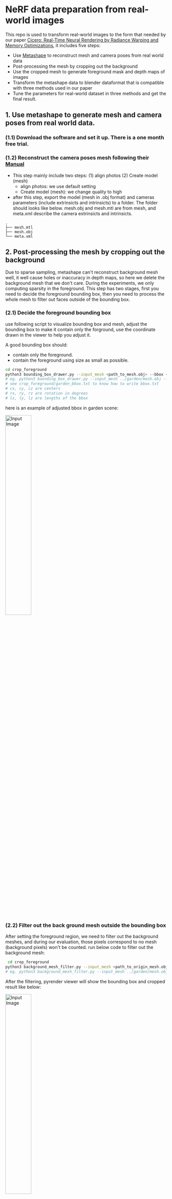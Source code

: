 # NeRF data preparation from real-world images 

This repo is used to transform real-world images to the form that needed by our paper [Cicero: Real-Time Neural Rendering by Radiance Warping and Memory Optimizations](), it includes five steps:
- Use [Metashape](https://www.agisoft.com/) to reconstruct mesh and camera poses from real world data
- Post-processing the mesh by cropping out the background
- Use the cropped mesh to generate foreground mask and depth maps of images
- Transform the metashape data to blender dataformat that is compatible with three methods used in our paper
- Tune the parameters for real-world dataset in three methods and get the final result.

## 1. Use metashape to generate mesh and camera poses from real world data.

### (1.1) Download the software and set it up. There is a one month free trial.
### (1.2) Reconstruct the camera poses mesh following their [Manual](https://www.agisoft.com/pdf/metashape_2_1_en.pdf)
- This step mainly include two steps: (1) align photos (2) Create model (mesh)
    - align photos: we use default setting
    - Create model (mesh): we change quality to high 
- after this step, export the model (mesh in .obj format) and cameras parameters (include extrinsicts and intrinsicts) to a folder. The folder should looks like below. mesh.obj and mesh.mtl are from mesh, and meta.xml describe the camera extrinsicts and intrinsicts.
```
.
├── mesh.mtl
├── mesh.obj
└── meta.xml
```

## 2. Post-processing the mesh by cropping out the background
 Due to sparse sampling, metashape can't reconstruct background mesh well, it well cause holes or inaccuracy in depth maps, so here we delete the background mesh that we don't care. During the experiments, we only computing sparsity in the foreground. 
 This step has two stages, first you need to decide the foreground bounding box, then you need to process the whole mesh to filter out faces outside of the bounding box.

 ### (2.1) Decide the foreground bounding box

 use following script to visualize bounding box and mesh, adjust the bounding box to 
 make it contain only the forground, use the coordinate drawn in the viewer to help you adjust it.

 A good bounding box should: 
 - contain only the foreground.
 - contain the foreground using size as small as possible.
 ```bash
 cd crop_foreground
 python3 bounding_box_drawer.py --input_mesh <path_to_mesh.obj> --bbox <path_to_bbox.txt>
 # eg. python3 bounding_box_drawer.py --input_mesh ../garden/mesh.obj --bbox ./garden_bbox.txt
 # see crop_foreground/garden_bbox.txt to know how to write bbox.txt
 # cx, cy, cz are centers
 # rx, ry, rz are rotation in degrees
 # lx, ly, lz are lengths of the bbox
 ```
 here is an example of adjusted bbox in garden scene:
<p float="left">
  <img src="imgs/bbox.png" alt="Input Image" style="width: 40%; margin-right: 20px;" />
</p>

 ### (2.2) Filter out the back ground mesh outside the bounding box
 After setting the foreground region, we need to filter out the background meshes, and during our evaluation, those pixels correspond to no mesh (background pixels) won't be counted.
 run below code to filter out the background mesh:
```bash
 cd crop_foreground
python3 background_mesh_filter.py --input_mesh <path_to_origin_mesh.obj> --output_path <path_to_save_cut_mesh.obj> --bbox <path_to_bbox.txt> --num_workers 16
# eg. python3 background_mesh_filter.py --input_mesh ../garden/mesh.obj --output_path ../garden/mesh_cut.obj --bbox garden_bbox.txt --num_workers 16
```
After the filtering, pyrender viewer will show the bounding box and cropped result like below:
<p float="left">
  <img src="imgs/cut_mesh.png" alt="Input Image" style="width: 40%; margin-right: 20px;" />
</p>


# 3. Normalize Camera poses and Mesh and Fix the Camera poses
Since some methods may expect foreground to be at origin and have small size, here we need to normalize the camera poses and mesh using the bounding box information in case some of them have no auto-detection and normalizion.
## (3.1) Parse the metashape data
run:
```bash
cd norm_and_fix_data
python3 parse_cameras_meta.py --meta_file <path_to_meta.xml> --output_path <path_to_save_parsed_meta.pkl>
# eg. python3 parse_cameras_meta.py --meta_file ../garden/meta.xml --output_path ../garden/parsed_meta.pkl
```
## (3.2) Normalize Mesh and Camera Poses using BBox information

In this stage we normalize the foreground to 1x1x1 bounding box around origin using the foreground bounding box information.
run:
```bash
python3 norm_poses_mesh.py --parsed_meta ../garden/parsed_meta.pkl --input_mesh ../garden/mesh_cut.obj --output_mesh_path ../garden/norm_mesh.obj --output_meta_path ../garden/norm_meta.pkl
```
Then you will see a visualization windows shows the normalized results like below, make sure postive z-axis (blue) is pointed to the target and mesh is alighed with the axis in the same way as it aligh with the foreground bounding box. 
<p float="left">
  <img src="imgs/norm.png" alt="Input Image" style="width: 40%; margin-right: 20px;" />
</p>

## (3.3)  Fix the camera pose by rotate it
Since camera in pyrender and blender format data all target the object using negative z-axis which is different from metashape, we need to rotate it here.
run:
```bash
python3 fix_poses.py --in_meta ../garden/norm_meta.pkl  --output_path ../garden/fix_norm_meta.pkl
```




# 4. Use the cropped mesh to generate foreground mask and depth maps of images from mesh

## (4.1) Get depth and foreground mask from mesh 
Run below code. Since we are testing 4x downsampled dataset, we set downsampled_factor to 4.
The depth map is fp32 and will be named according to the corresponding image, and the mask is computed using depth>0, saved in np.uint8 format, also named according to the corresponding image.
```bash 
cd generate_depths_and_mask
python3 get_depth_and_mesh.py --cut_mesh <path_to_cut_mesh.obj> --parsed_meta ../garden/<path_to_parsed_meta.pkl> --downsampled_factor 4 --output_folder <path_to_save_output.npy>
# eg. python3 get_depth_and_mesh.py --cut_mesh ../garden/norm_mesh.obj --parsed_meta ../garden/fix_norm_meta.pkl --downsampled_factor 4 --output_folder ../garden/depths_masks_4
```

## (4.2) Validate the gernerated depth and mask
To validate the depth and mask, we can overlap them with RGB image.
run:
```bash
cd generate_depths_and_mask
python3 validate.py --depth_masks_folder <path_to_depths_and_masks> --rgb_folder <path_to_rgb_images> --output_folder <path_to_save_output_overlapped_images>
# eg. python3 validate.py --depth_masks_folder ../garden/depths_masks_4/ --rgb_folder ../garden/images_4/ --output_folder ../garden/depth_mask_validation
```
output will look like: (left is depth validation image, right is mask validation image.)
<p float="left">
  <img src="imgs/depth_val.png" alt="Input Image" style="width: 40%; margin-right: 20px;" />
  <img src="imgs/mask_val.png" alt="Input Image" style="width: 40%; margin-right: 20px;" />
</p>




# 5. transform the metashape data to blender dataformat that is compatible with three methods used in our paper

## (5.1) Generate RGBA format masked image 
We use A=0 to tell the background pixels, same as blender dataset
run:
```bash
python3 generate_mask_image_set.py --depth_masks_folder ../garden/depths_masks_4/ --rgb_folder ../garden/images_4/ --output_folder ../garden/images_4_mask
```


## (5.2)
run below code.Since I have normalize the data, aabb_scale=1 works fine in my case. And I use downscale_factor=4 which will be applied to camera intrinsicts.
```bash
cd gnerate_blender_format
bash ./gnerate_blender_format.sh <aabb_scale> <path_to_parsed_meta.pkl> <json_output_folder> <img_folder> <downscale_factor>
# modified from colmap2nerf in https://github.com/NVlabs/instant-ngp
# eg. bash ./gnerate_blender_format.sh 1 ../garden/fix_norm_meta.pkl ../garden/ ../garden/images_4_mask/ 4.0
```
You shoud see "transforms_xxx.json" under the output_folder now.

Here is how my ```garden/``` folder look like after this step:
```
.
├── depth_mask_validation/
├── depths_masks_4/
├── images_4/
├── mesh_cut.obj
├── mesh.mtl
├── mesh.obj
├── meta.xml
├── parsed_meta.pkl
├── transforms_test.json
├── transforms_train
├── transforms_train.json
└── transforms_val.json
```

# 5. tune the parameters for real-world dataset in three methods and get the final result.

The three methods we use in the paper include:
- [Instant NGP](https://github.com/NVlabs/instant-ngp)
- [DirectVoxGO](https://github.com/sunset1995/DirectVoxGO)
- [TensoRF](https://github.com/apchenstu/TensoRF)

Since we are using our own dataset constructed by metashape, we need to do two things:
- Integrate our blender format data into three methods.
- tune parameters by ourselve, mainly the bounding box of nerf algorithm.

Here I will introduce the integration method and tuning results.

## Instant NGP
### clone and set up their code. (see their repo)
```bash
git clone https://github.com/NVlabs/instant-ngp
git submodule update --init --recursive
xhost +
cmake ./ -B ./build -DCMAKE_BUILD_TYPE=RelWithDebInfo
cmake --build build --config RelWithDebInfo -j 32
```

### For Instant NGP, setting is as follow:
- our data is directly usable, we only need to tune the aabb scale metioned in step4, I set it to be 16 in step4.

- need to change line 284 to fix problem:
```python
284. # cam_matrix = f.get("transform_matrix", f["transform_matrix_start"])
285. cam_matrix = f["transform_matrix"]
```
### Below is the training / Evaluation code we use


Note: We can increase network capacity to improve PSNR  but in order to stay consistent with our hardware evaluation for sythetic NeRF, we use default setting.

```bash
# training
cd scripts/
python3 run.py ../configs/nerf/base.json --scene ../../../garden/transforms_train.json --save_snapshot ../../../garden/ingp_256_35000_base.ingp --marching_cubes_res 256 --n_steps 35000

# testing and save snapshots of val set
python3 run.py --scene ../../../garden/transforms_train.json --load_snapshot  ../../../garden/ingp_256_35000_base.ingp --test_transforms ../../../garden/transforms_val.json --screenshot_transforms ../../../garden/transforms_val.json --screenshot_dir ../../../garden/ingp_256_35000_base_snapshots --marching_cubes_res 256

# testing and save snapshots of training set
python3 run.py --scene ../../../garden/transforms_train.json --load_snapshot  ../../../garden/ingp_256_35000_base.ingp --test_transforms ../../../garden/transforms_train.json --screenshot_transforms ../../../garden/transforms_train.json --screenshot_dir ../../../garden/ingp_256_35000_base_snapshots --marching_cubes_res 256
```



## DirectVoxGO

## Clone and set up their code. (see their repo)
```bash
git clone https://github.com/sunset1995/DirectVoxGO
```

For DorectVoxGo, they have special``` dcvgo.DirectContractedVoxGO ``` for unbounded scene, but in order to stay consistent with our hardware evaluation for sythetic NeRF, we use same setting as sythetic NeRF.You can enable the ``` dcvgo.DirectContractedVoxGO ```  by setting ```unbounded_inward=True```, check their config file for unbounded 360.

Also before running with our configuration, you need to add below code to  ```DirectVoxGO/lib/load_data.py``` line 134
since the ```near, far``` in our scene should be larger than sythetic-NeRf

```python
    elif args.dataset_type == 'metashape':
        images, poses, render_poses, hwf, i_split = load_blender_data(args.datadir, args.half_res, args.testskip)
        print('Loaded blender', images.shape, render_poses.shape, hwf, args.datadir)
        i_train, i_val, i_test = i_split

        near, far = 0.1, 256

        if images.shape[-1] == 4:
            if args.white_bkgd:
                images = images[...,:3]*images[...,-1:] + (1.-images[...,-1:])
            else:
                images = images[...,:3]*images[...,-1:]  
```

Also, we need to change the line 57 in load_blender to meet our image name:
```python
            # fname = os.path.join(basedir, frame['file_path'] + '.png')
            fname = os.path.join(basedir, frame['file_path'])
```

Put our ```networks_config/DirectVoxGO/metashape.py``` under ```DirectVoxGO/configs```, then you can run the training code:

```bash
python3 run.py --config configs/metashape.py --render_test
```
garden_0_2_long is fine with 30.43 psnr, use default for all?
We can increase network capacity to improve PSNR  but in order to stay consistent with our hardware evaluation for sythetic NeRF, we use default setting.

## TensoRF

python3 train.py --config configs/metashape.txt

line 71:

            # image_path = os.path.join(self.root_dir, f"{frame['file_path']}.png")
            image_path = os.path.join(self.root_dir, f"{frame['file_path']}")

/home/lwk/ur_research/mesh_proj/NeRFDataPrep/three_methods/TensoRF/dataLoader/__init__.py
/home/lwk/ur_research/mesh_proj/NeRFDataPrep/three_methods/TensoRF/dataLoader/metashape.py
/home/lwk/ur_research/mesh_proj/NeRFDataPrep/three_methods/TensoRF/configs/metashape.txt
/home/lwk/ur_research/mesh_proj/NeRFDataPrep/three_methods/TensoRF/opt.py

 31.70 (setting1)
 
## Results 

- PSNR (val, train)

    | split \ dataset | 360-Garden | Tanks&Temple-Ignatius |
    |----------|----------|----------|
    | Instant NGP | (21.97, 23.88) | Row1 Col3 |
    | DirectVoxGo   | 23.88 | Row2 Col3 |